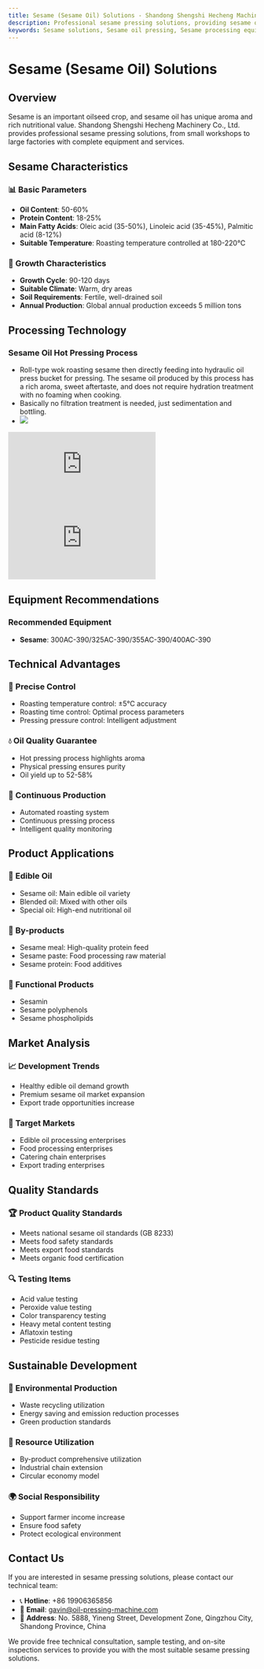 ```yaml
---
title: Sesame (Sesame Oil) Solutions - Shandong Shengshi Hecheng Machinery Co., Ltd.
description: Professional sesame pressing solutions, providing sesame oil processing equipment and technical services, oil content 50-60%, using hot pressing process to highlight aroma, from small workshops to large factories with complete equipment and services.
keywords: Sesame solutions, Sesame oil pressing, Sesame processing equipment, Sesame oil production line, Sesame hot pressing process, Sesame oil press, Sesame oil extraction, Sesame oilseed processing, Sesame oil pressing equipment, Sesame oil production equipment, Sesame oil processing plant
---
```


# Sesame (Sesame Oil) Solutions

## Overview

Sesame is an important oilseed crop, and sesame oil has unique aroma and rich nutritional value. Shandong Shengshi Hecheng Machinery Co., Ltd. provides professional sesame pressing solutions, from small workshops to large factories with complete equipment and services.

## Sesame Characteristics

### 📊 Basic Parameters
- **Oil Content**: 50-60%
- **Protein Content**: 18-25%
- **Main Fatty Acids**: Oleic acid (35-50%), Linoleic acid (35-45%), Palmitic acid (8-12%)
- **Suitable Temperature**: Roasting temperature controlled at 180-220℃

### 🌱 Growth Characteristics
- **Growth Cycle**: 90-120 days
- **Suitable Climate**: Warm, dry areas
- **Soil Requirements**: Fertile, well-drained soil
- **Annual Production**: Global annual production exceeds 5 million tons

## Processing Technology

### Sesame Oil Hot Pressing Process
- Roll-type wok roasting sesame then directly feeding into hydraulic oil press bucket for pressing. The sesame oil produced by this process has a rich aroma, sweet aftertaste, and does not require hydration treatment with no foaming when cooking.
- Basically no filtration treatment is needed, just sedimentation and bottling.
- ![](/images/芝麻热榨工艺.png)

<div class="video-container">
  <iframe src="https://www.youtube.com/embed/TeSE53ywSw4" frameborder="0" allow="accelerometer; autoplay; clipboard-write; encrypted-media; gyroscope; picture-in-picture" allowfullscreen></iframe>
</div>

<div class="video-container">
  <iframe src="https://www.youtube.com/embed/4lPfRSG2xu8" frameborder="0" allow="accelerometer; autoplay; clipboard-write; encrypted-media; gyroscope; picture-in-picture" allowfullscreen></iframe>
</div>

## Equipment Recommendations

### Recommended Equipment
- **Sesame**: 300AC-390/325AC-390/355AC-390/400AC-390

## Technical Advantages

### 🎯 Precise Control
- Roasting temperature control: ±5℃ accuracy
- Roasting time control: Optimal process parameters
- Pressing pressure control: Intelligent adjustment

### 💧 Oil Quality Guarantee
- Hot pressing process highlights aroma
- Physical pressing ensures purity
- Oil yield up to 52-58%

### 🔄 Continuous Production
- Automated roasting system
- Continuous pressing process
- Intelligent quality monitoring

## Product Applications

### 🍳 Edible Oil
- Sesame oil: Main edible oil variety
- Blended oil: Mixed with other oils
- Special oil: High-end nutritional oil

### 🥛 By-products
- Sesame meal: High-quality protein feed
- Sesame paste: Food processing raw material
- Sesame protein: Food additives

### 💊 Functional Products
- Sesamin
- Sesame polyphenols
- Sesame phospholipids

## Market Analysis

### 📈 Development Trends
- Healthy edible oil demand growth
- Premium sesame oil market expansion
- Export trade opportunities increase

### 🎯 Target Markets
- Edible oil processing enterprises
- Food processing enterprises
- Catering chain enterprises
- Export trading enterprises


## Quality Standards

### 🏆 Product Quality Standards
- Meets national sesame oil standards (GB 8233)
- Meets food safety standards
- Meets export food standards
- Meets organic food certification

### 🔍 Testing Items
- Acid value testing
- Peroxide value testing
- Color transparency testing
- Heavy metal content testing
- Aflatoxin testing
- Pesticide residue testing

## Sustainable Development

### 🌱 Environmental Production
- Waste recycling utilization
- Energy saving and emission reduction processes
- Green production standards

### 🔄 Resource Utilization
- By-product comprehensive utilization
- Industrial chain extension
- Circular economy model

### 🌍 Social Responsibility
- Support farmer income increase
- Ensure food safety
- Protect ecological environment

## Contact Us

If you are interested in sesame pressing solutions, please contact our technical team:

- 📞 **Hotline**: +86 19906365856
- 📧 **Email**: gavin@oil-pressing-machine.com
- 📍 **Address**: No. 5888, Yineng Street, Development Zone, Qingzhou City, Shandong Province, China

We provide free technical consultation, sample testing, and on-site inspection services to provide you with the most suitable sesame pressing solutions.